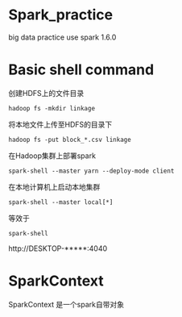 # Spark_practice
 big data practice use spark 1.6.0

# Basic shell command

创建HDFS上的文件目录

`hadoop fs -mkdir linkage`

将本地文件上传至HDFS的目录下

`hadoop fs -put block_*.csv linkage`

在Hadoop集群上部署spark

`spark-shell --master yarn --deploy-mode client`

在本地计算机上启动本地集群

`spark-shell --master local[*]`

等效于

`spark-shell`

http://DESKTOP-*****:4040

# SparkContext

SparkContext 是一个spark自带对象